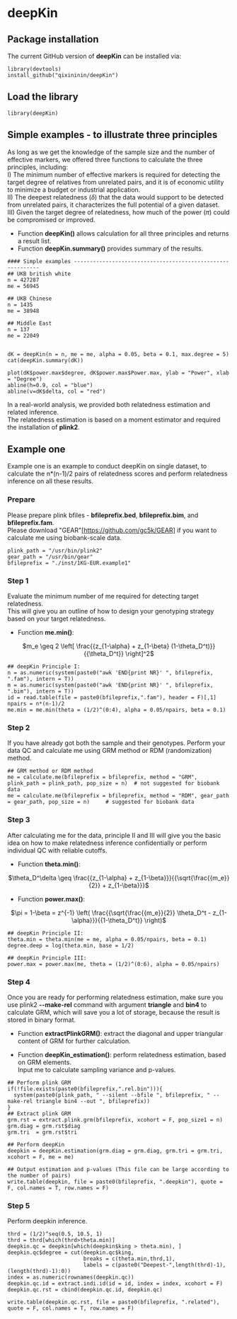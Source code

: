 # deepKin

## Package installation
The current GitHub version of **deepKin** can be installed via:
```
library(devtools)
install_github("qixininin/deepKin")
```

## Load the library
```
library(deepKin)
```

## Simple examples - to illustrate three principles
As long as we get the knowledge of the sample size and the number of effective markers, we offered three functions to calculate the three principles, including:    
I) The minimum number of effective markers is required for detecting the target degree of relatives from unrelated pairs, and it is of economic utility to minimize a budget or industrial application.    
II) The deepest relatedness ($\delta$) that the data would support to be detected from unrelated pairs, it characterizes the full potential of a given dataset.    
III) Given the target degree of relatedness, how much of the power ($\pi$) could be compromised or improved.


- Function **deepKin()** allows calculation for all three principles and returns a result list.
- Function **deepKin.summary()** provides summary of the results.
```
#### Simple examples -----------------------------------------------------------
## UKB british white
n = 427287
me = 56945

## UKB Chinese
n = 1435
me = 38948

## Middle East
n = 137
me = 22049


dK = deepKin(n = n, me = me, alpha = 0.05, beta = 0.1, max.degree = 5)
cat(deepKin.summary(dK))

plot(dK$power.max$degree, dK$power.max$Power.max, ylab = "Power", xlab = "Degree")
abline(h=0.9, col = "blue")
abline(v=dK$delta, col = "red")
```

In a real-world analysis, we provided both relatedness estimation and related inference.    
The relatedness estimation is based on a moment estimator and required the installation of **plink2**.    

## Example one
Example one is an example to conduct deepKin on single dataset, to calculate the n*(n-1)/2 pairs of relatedness scores and perform relatedness inference on all these results.

### Prepare
Please prepare plink bfiles - **bfileprefix.bed**, **bfileprefix.bim**, and **bfileprefix.fam**.   
Please download "GEAR"[https://github.com/gc5k/GEAR] if you want to calculate me using biobank-scale data.   
```
plink_path = "/usr/bin/plink2"
gear_path = "/usr/bin/gear"
bfileprefix = "./inst/1KG-EUR.example1"
```

### Step 1
Evaluate the minimum number of me required for detecting target relatedness.    
This will give you an outline of how to design your genotyping strategy based on your target relatedness.     
- Function **me.min()**:    
<center> $m_e \geq 2 \left[ \frac{{z_{1-\alpha} + z_{1-\beta} (1-\theta_D^t)}}{{\theta_D^t}} \right]^2$ </center>    

```
## deepKin Principle I:  
n = as.numeric(system(paste0("awk 'END{print NR}' ", bfileprefix, ".fam"), intern = T))
m = as.numeric(system(paste0("awk 'END{print NR}' ", bfileprefix, ".bim"), intern = T))
id = read.table(file = paste0(bfileprefix,".fam"), header = F)[,1]
npairs = n*(n-1)/2
me.min = me.min(theta = (1/2)^(0:4), alpha = 0.05/npairs, beta = 0.1)
```

### Step 2
If you have already got both the sample and their genotypes. Perform your data QC and calculate me using GRM method or RDM (randomization) method.
```
## GRM method or RDM method
me = calculate.me(bfileprefix = bfileprefix, method = "GRM", plink_path = plink_path, pop_size = n)  # not suggested for biobank data
me = calculate.me(bfileprefix = bfileprefix, method = "RDM", gear_path = gear_path, pop_size = n)     # suggested for biobank data
```

### Step 3
After calculating me for the data, principle II and III will give you the basic idea on how to make relatedness inference confidentially or perform individual QC with reliable cutoffs.    

- Function **theta.min()**:    
<center>$\theta_D^\delta \geq \frac{{z_{1-\alpha} + z_{1-\beta}}}{{\sqrt{\frac{{m_e}}{2}} + z_{1-\beta}}}$</center>    

- Function **power.max()**:    
<center>$\pi = 1-\beta = z^{-1} \left( \frac{{\sqrt{\frac{{m_e}}{2}} \theta_D^t - z_{1-\alpha}}}{{1-\theta_D^t}} \right)$ </center>    

```
## deepKin Principle II:
theta.min = theta.min(me = me, alpha = 0.05/npairs, beta = 0.1)
degree.deep = log(theta.min, base = 1/2)

## deepKin Principle III:
power.max = power.max(me, theta = (1/2)^(0:6), alpha = 0.05/npairs)
```

### Step 4
Once you are ready for performing relatedness estimation, make sure you use plink2 **--make-rel** command with argument **triangle** and **bin4** to calculate GRM, which will save you a lot of storage, because the result is stored in binary format.    

- Function **extractPlinkGRM()**: extract the diagonal and upper triangular content of GRM for further calculation.    

- Function **deepKin_estimation()**: perform relatedness estimation, based on GRM elements.    
Input me to calculate sampling variance and p-values.    


```
## Perform plink GRM
if(!file.exists(paste0(bfileprefix,".rel.bin"))){
  system(paste0(plink_path, " --silent --bfile ", bfileprefix, " --make-rel triangle bin4 --out ", bfileprefix))
}
## Extract plink GRM
grm.rst = extract.plink.grm(bfileprefix, xcohort = F, pop_size1 = n)
grm.diag = grm.rst$diag
grm.tri  = grm.rst$tri

## Perform deepKin
deepkin = deepKin.estimation(grm.diag = grm.diag, grm.tri = grm.tri, xcohort = F, me = me)

## Output estimation and p-values (This file can be large according to the number of pairs)
write.table(deepkin, file = paste0(bfileprefix, ".deepkin"), quote = F, col.names = T, row.names = F)
```

### Step 5
Perform deepkin inference.    
```
thrd = (1/2)^seq(0.5, 10.5, 1)
thrd = thrd[which(thrd>theta.min)]
deepkin.qc = deepkin[which(deepkin$king > theta.min), ]
deepkin.qc$degree = cut(deepkin.qc$king,
                        breaks = c(theta.min,thrd,1),
                        labels = c(paste0("Deepest-",length(thrd)-1), (length(thrd)-1):0))
index = as.numeric(rownames(deepkin.qc))
deepkin.qc.id = extract.indi.id(id = id, index = index, xcohort = F)
deepkin.qc.rst = cbind(deepkin.qc.id, deepkin.qc)

write.table(deepkin.qc.rst, file = paste0(bfileprefix, ".related"), quote = F, col.names = T, row.names = F)
```
